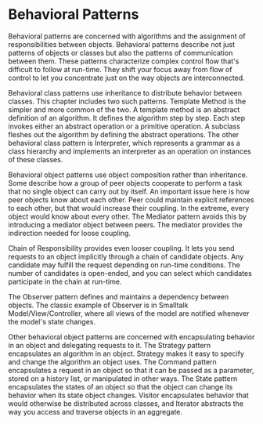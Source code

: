 # Behavioral Patterns
Behavioral patterns are concerned with algorithms and the assignment of responsibilities between objects. Behavioral patterns describe not just patterns of objects or classes but also the patterns of communication between them. These patterns characterize complex control flow that's difficult to follow at run-time. They shift your focus away from flow of control to let you concentrate just on the way objects are interconnected.

Behavioral class patterns use inheritance to distribute behavior between classes. This chapter includes two such patterns. Template Method is the simpler and more common of the two. A template method is an abstract definition of an algorithm. It defines the algorithm step by step. Each step invokes either an abstract operation or a primitive operation. A subclass fleshes out the algorithm by defining the abstract operations. The other behavioral class pattern is Interpreter, which represents a grammar as a class hierarchy and implements an interpreter as an operation on instances of these classes.

Behavioral object patterns use object composition rather than inheritance. Some describe how a group of peer objects cooperate to perform a task that no single object can carry out by itself. An important issue here is how peer objects know about each other. Peer could maintain explicit references to each other, but that would increase their coupling. In the extreme, every object would know about every other. The Mediator pattern avoids this by introducing a mediator object between peers. The mediator provides the indirection needed for loose coupling.

Chain of Responsibility provides even looser coupling. It lets you send requests to an object implicitly through a chain of candidate objects. Any candidate may fulfill the request depending on run-time conditions. The number of candidates is open-ended, and you can select which candidates participate in the chain at run-time.

The Observer pattern defines and maintains a dependency between objects. The classic example of Observer is in Smalltalk Model/View/Controller, where all views of the model are notified whenever the model's state changes.

Other behavioral object patterns are concerned with encapsulating behavior in an object and delegating requests to it. The Strategy pattern encapsulates an algorithm in an object. Strategy makes it easy to specify and change the algorithm an object uses. The Command pattern encapsulates a request in an object so that it can be passed as a parameter, stored on a history list, or manipulated in other ways. The State pattern encapsulates the states of an object so that the object can change its behavior when its state object changes. Visitor encapsulates behavior that would otherwise be distributed across classes, and Iterator abstracts the way you access and traverse objects in an aggregate.